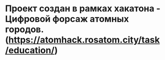 # Проект создан в рамках хакатона - **Цифровой форсаж атомных городов**. (https://atomhack.rosatom.city/task/education/)

